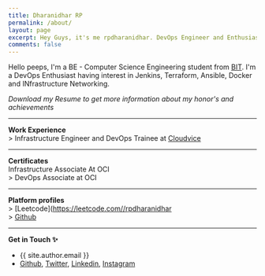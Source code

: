 ```yaml
---
title: Dharanidhar RP
permalink: /about/
layout: page
excerpt: Hey Guys, it's me rpdharanidhar. DevOps Engineer and Enthusiast. 
comments: false
---
```


Hello peeps, I'm a BE - Computer Science Engineering student from <a href="https://bitsathy.ac.in/">BIT</a>. I'm a DevOps Enthusiast having interest in Jenkins, Terraform, Ansible, Docker and INfrastructure Networking.


*Download my Resume to get more information about my honor's and achievements*
<hr>

**Work Experience**
<br>
\> Infrastructure Engineer and DevOps Trainee at [Cloudvice](https://cloudvice.com/)
<hr>

**Certificates**
<br>
Infrastructure Associate At OCI
<br>
\> DevOps Associate at OCI
<br>

<hr>

**Platform profiles**
<br>
\> [Leetcode](https://leetcode.com//rpdharanidhar
<br>
\> [Github](https://github.com/rpdharanidhar)


<hr>

**Get in Touch ✨**

- {{ site.author.email }}
- [Github](https://github.com/rpdharanidhar), [Twitter](https://twitter.com/rpdharanidhar), [Linkedin](https://www.linkedin.com/in/rpdharanidhar/), [Instagram](https://www.instagram.com/rpdharanidhar/)
